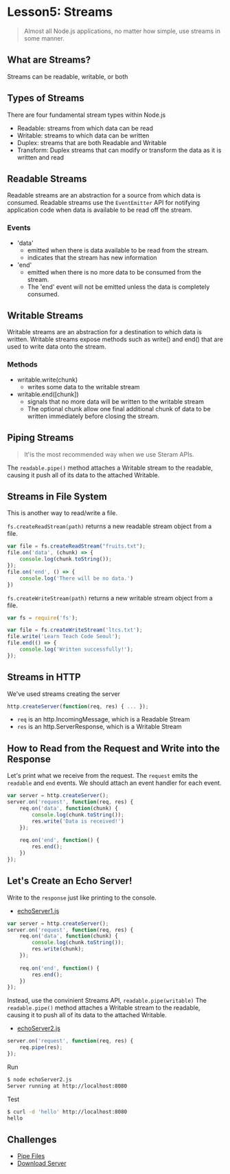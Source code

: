 # Lesson5: Streams

> Almost all Node.js applications, no matter how simple, use streams in some manner.

## What are Streams?
Streams can be readable, writable, or both

## Types of Streams
There are four fundamental stream types within Node.js
- Readable: streams from which data can be read
- Writable: streams to which data can be written
- Duplex: streams that are both Readable and Writable
- Transform: Duplex streams that can modify or transform the data as it is written and read

## Readable Streams
Readable streams are an abstraction for a source from which data is consumed.
Readable streams use the `EventEmitter` API for notifying application code when data is available to be read off the stream.

### Events
- 'data'
	- emitted when there is data available to be read from the stream.
	- indicates that the stream has new information
- 'end'
	- emitted when there is no more data to be consumed from the stream.
	- The 'end' event will not be emitted unless the data is completely consumed.

## Writable Streams
Writable streams are an abstraction for a destination to which data is written.
Writable streams expose methods such as write() and end() that are used to write data onto the stream.

### Methods
- writable.write(chunk)
	- writes some data to the writable stream
- writable.end([chunk])
	- signals that no more data will be written to the writable stream
	- The optional chunk allow one final additional chunk of data to be written immediately before closing the stream.

## Piping Streams
> It'is the most recommended way when we use Steram APIs.

The `readable.pipe()` method attaches a Writable stream to the readable, causing it push all of its data to the attached Writable.

## Streams in File System
This is another way to read/write a file.

`fs.createReadStream(path)` returns a new readable stream object from a file.
```js
var file = fs.createReadStream("fruits.txt");
file.on('data', (chunk) => {
	console.log(chunk.toString());
});
file.on('end', () => {
	console.log('There will be no data.')
})
```

`fs.createWriteStream(path)` returns a new writable stream object from a file.
```js
var fs = require('fs');

var file = fs.createWriteStream('ltcs.txt');
file.write('Learn Teach Code Seoul');
file.end(() => {
	console.log('Written successfully!');
});
```

## Streams in HTTP
We've used streams creating the server
```js
http.createServer(function(req, res) { ... });
```
- `req` is an http.IncomingMessage, which is a Readable Stream
- `res` is an http.ServerResponse, which is a Writable Stream

## How to Read from the Request and Write into the Response
Let's print what we receive from the request.
The `request` emits the `readable` and `end` events.
We should attach an event handler for each event.
```js
var server = http.createServer();
server.on('request', function(req, res) {
	req.on('data', function(chunk) {		
		console.log(chunk.toString());
		res.write('Data is received!')
	});
	
	req.on('end', function() {
		res.end();
	})
});
```

## Let's Create an Echo Server!

Write to the `response` just like printing to the console.
- [echoServer1.js](echoServer1.js)
```js
var server = http.createServer();
server.on('request', function(req, res) {
	req.on('data', function(chunk) {		
		console.log(chunk.toString());
		res.write(chunk);
	});
	
	req.on('end', function() {
		res.end();
	})
});
```

Instead, use the convinient Streams API, `readable.pipe(writable)`
The `readable.pipe()` method attaches a Writable stream to the readable, causing it to push all of its data to the attached Writable.

- [echoServer2.js](echoServer2.js)
```js
server.on('request', function(req, res) {
	req.pipe(res);
});
```

Run
```bash
$ node echoServer2.js
Server running at http://localhost:8080
```

Test
```bash
$ curl -d 'hello' http://localhost:8080
hello
```

## Challenges
- [Pipe Files](challenges/pipeFiles.js)
- [Download Server](challenges/downloadServer.js)
